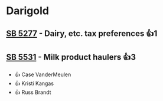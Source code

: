 # Darigold

## [SB 5277](/bill/2023-24/sb/5277/) - Dairy, etc. tax preferences 👍1  

## [SB 5531](/bill/2023-24/sb/5531/) - Milk product haulers 👍3  
* 👍 Case  VanderMeulen
* 👍 Kristi Kangas
* 👍 Russ Brandt